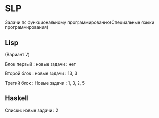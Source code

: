 # SLP
Задачи по функциональному программированию(Специальные языки программирования)

## Lisp 

(Вариант V)

Блок первый : новые задачи : нет

Второй блок : новые задачи : 13, 3

Третий блок : Новые задачи : 1, 3, 2, 5

## Haskell

Списки: новые задачи : 2

